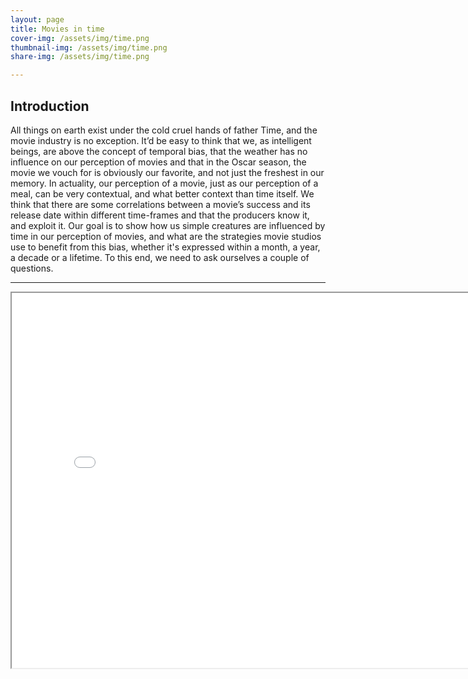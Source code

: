 ```yaml
---
layout: page
title: Movies in time
cover-img: /assets/img/time.png
thumbnail-img: /assets/img/time.png
share-img: /assets/img/time.png

---
```


## Introduction

All things on earth exist under the cold cruel hands of father Time, and the movie industry is no exception. It’d be easy to think that we, as intelligent beings, 
are above the concept of temporal bias, that the weather has no influence on our perception of movies and that in the Oscar season, the movie we vouch for is 
obviously our favorite, and not just the freshest in our memory. In actuality, our perception of a movie, just as our perception of a meal, can be very contextual, 
and what better context than time itself. We think that there are some correlations between a movie’s success and its release date within different time-frames and 
that the producers know it, and exploit it. Our goal is to show how us simple creatures are influenced by time in our perception of movies, and what are the 
strategies movie studios use to benefit from this bias, whether it's expressed within a month, a year, a decade or a lifetime. To this end, we need to ask ourselves 
a couple of questions. 

---

<iframe src="animated_choropleth_plot.html" width="800" height="600"></iframe>
